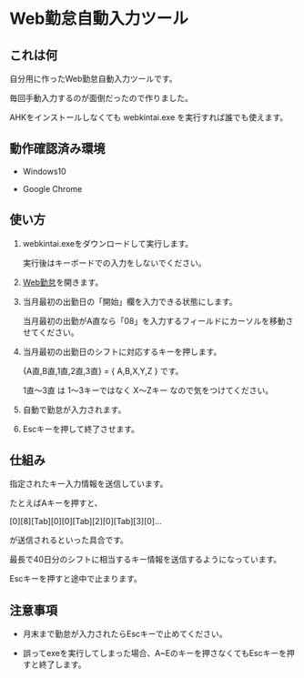# Web勤怠自動入力ツール

## これは何

自分用に作ったWeb勤怠自動入力ツールです。

毎回手動入力するのが面倒だったので作りました。

AHKをインストールしなくても webkintai.exe を実行すれば誰でも使えます。

## 動作確認済み環境

- Windows10

- Google Chrome

## 使い方

1. webkintai.exeをダウンロードして実行します。

   実行後はキーボードでの入力をしないでください。

2. [Web勤怠](https://ts.wjtime.jp/mypage_webkin/auth/)を開きます。

3. 当月最初の出勤日の「開始」欄を入力できる状態にします。

   当月最初の出勤がA直なら「08」を入力するフィールドにカーソルを移動させてください。

4. 当月最初の出勤日のシフトに対応するキーを押します。

   {A直,B直,1直,2直,3直} = { A,B,X,Y,Z } です。

   1直～3直 は 1～3キーではなく X～Zキー なので気をつけてください。

6. 自動で勤怠が入力されます。

7. Escキーを押して終了させます。

## 仕組み

指定されたキー入力情報を送信しています。

たとえばAキーを押すと、

[0][8][Tab][0][0][Tab][2][0][Tab][3][0]...

が送信されるといった具合です。

最長で40日分のシフトに相当するキー情報を送信するようになっています。

Escキーを押すと途中で止まります。

## 注意事項

- 月末まで勤怠が入力されたらEscキーで止めてください。

- 誤ってexeを実行してしまった場合、A~Eのキーを押さなくてもEscキーを押すと終了します。
